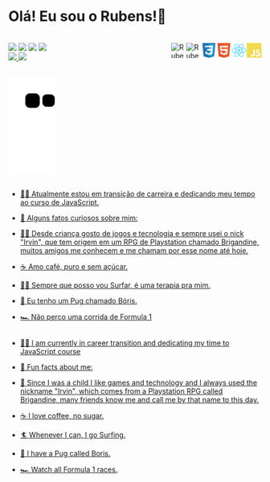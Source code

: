<h1 align="left" margin-left="20"> Olá! Eu sou o Rubens!👋</h1>
<div style="display: inline_block"><br>
  <img align="right" alt="Rubens-Js" height="30" width="30" src="https://raw.githubusercontent.com/devicons/devicon/master/icons/javascript/javascript-plain.svg">
  <img align="right" alt="Rubens-React" height="30" width="30" src="https://raw.githubusercontent.com/devicons/devicon/master/icons/react/react-original.svg">
  <img align="right" alt="Rubens-HTML" height="30" width="30" src="https://raw.githubusercontent.com/devicons/devicon/master/icons/html5/html5-original.svg">
  <img align="right" alt="Rubens-CSS" height="30" width="30" src="https://raw.githubusercontent.com/devicons/devicon/master/icons/css3/css3-original.svg">
  <img align="right" alt="Rubens-Github" height="30" width="30" src="https://cdn.jsdelivr.net/gh/devicons/devicon/icons/github/github-original.svg">
  <img align="right" alt="Rubens-Vscode" height="30" width="30" src="https://cdn.jsdelivr.net/gh/devicons/devicon/icons/vscode/vscode-original.svg">
  <img align="right" alt="Rubens-figma" height="30" width="0" src="https://cdn.jsdelivr.net/gh/devicons/devicon/icons/figma/figma-original.svg">
    <a href="https://instagram.com/irvin_ctba" target="_blank"><img src="https://img.shields.io/badge/-Instagram-%23E4405F?style=for-the-badge&logo=instagram&logoColor=white" target="_blank"></a>
 	<a href="https://www.twitch.tv/irvin_ctba" target="_blank"><img src="https://img.shields.io/badge/Twitch-9146FF?style=for-the-badge&logo=twitch&logoColor=white" target="_blank"></a>
 <a href="https://discord.gg/3p8HVJxV" target="_blank"><img src="https://img.shields.io/badge/Discord-7289DA?style=for-the-badge&logo=discord&logoColor=white" target="_blank"></a> 
  <a href="https://www.linkedin.com/in/rubens-almeida-9b4479157/" target="_blank"><img src="https://img.shields.io/badge/-LinkedIn-%230077B5?style=for-the-badge&logo=linkedin&logoColor=white" target="_blank"></a> 
</div>  
<div align="left">
  <a href="https://github.com/irvinctba">
  <img height="160em" width="auto" src="https://github-readme-stats.vercel.app/api?username=irvinctba&show_icons=true&theme=dark&include_all_commits=true&count_private=true"/>
  <img height="160em" width="auto" src="https://github-readme-stats.vercel.app/api/top-langs/?username=irvinctba&layout=compact&langs_count=7&theme=dark"/>
</div>

  ##
  ![Snake animation](https://github.com/irvinctba/irvinctba/blob/output/github-contribution-grid-snake.svg)
 <div>
  
##
- 👨‍💻 Atualmente estou em transição de carreira e dedicando meu tempo ao curso de JavaScript.</h4>
- 💭 Alguns fatos curiosos sobre mim:
- 🧙‍♂️ Desde criança gosto de jogos e tecnologia e sempre usei o nick "Irvin", que tem origem em um RPG de Playstation chamado Brigandine, muitos amigos me conhecem e me chamam por esse nome até hoje.
- ☕ Amo café, puro e sem açúcar.
- 🏄‍♂️ Sempre que posso vou Surfar, é uma terapia pra mim.
- 🐶 Eu tenho um Pug chamado Bóris.
- 🏎 Não perco uma corrida de Formula 1</p>
  ##
    
- 👨‍💻 I am currently in career transition and dedicating my time to JavaScript course
- 💭 Fun facts about me:
- 🧙‍ Since I was a child I like games and technology and I always used the nickname "Irvin", which comes from a Playstation RPG called Brigandine, many friends know me and call me by that name to this day. 
- ☕ I love coffee, no sugar.
- 🏄‍ Whenever I can, I go Surfing.
- 🐶 I have a Pug called Boris.
- 🏎 Watch all Formula 1 races.
  
